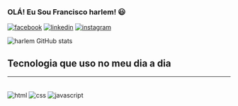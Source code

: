 ### OLÁ! Eu Sou Francisco harlem! 😃 

[![facebook](https://img.shields.io/badge/Facebook-1877F2?style=for-the-badge&logo=facebook&logoColor=white)](https://www.facebook.com/harlemnoronha.noronha)
[![linkedin](https://img.shields.io/badge/LinkedIn-0077B5?style=for-the-badge&logo=linkedin&logoColor=white)](https://www.linkedin.com/in/francisco-harl%C3%A9m-7105bb240/)
[![instagram](https://img.shields.io/badge/Instagram-E4405F?style=for-the-badge&logo=instagram&logoColor=white)](https://instagram.com/lifecode_404?igshid=OGQ5ZDc2ODk2ZA==)

![harlem GitHub stats](https://github-readme-stats.vercel.app/api?username=harlem0x&show_icons=true&theme=radical)

## Tecnologia que uso no meu dia a dia
<hr>
<div style="display:"inline_block" ><br/> 
  <img align="center" alt="html" src="https://img.shields.io/badge/HTML5-E34F26?style=for-the-badge&logo=html5&logoColor=white">
   <img align="center" alt="css" src="https://img.shields.io/badge/CSS3-1572B6?style=for-the-badge&logo=css3&logoColor=white">
   <img align="center" alt="javascript" src="https://img.shields.io/badge/JavaScript-F7DF1E?style=for-the-badge&logo=javascript&logoColor=black">
</div>
<br/>
